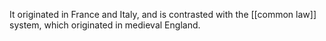 It originated in France and Italy, and is contrasted with the [[common law]] system, which originated in medieval England.